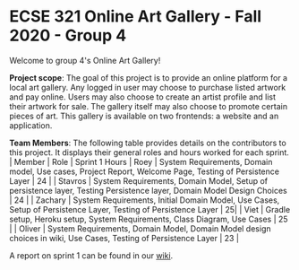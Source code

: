 # ECSE 321 Online Art Gallery - Fall 2020 - Group 4
Welcome to group 4's Online Art Gallery!
  
**Project scope**:
  The goal of this project is to provide an online platform for a local art gallery. Any logged in user may choose to purchase listed artwork and pay online. Users may also choose to create an artist profile and list their artwork for sale. The gallery itself may also choose to promote certain pieces of art. This gallery is available on two frontends: a website and an application.

**Team Members**:
The following table provides details on the contributors to this project. It displays their general roles and hours worked for each sprint.
| Member | Role | Sprint 1 Hours 
| Roey | System Requirements, Domain model, Use cases, Project Report, Welcome Page, Testing of Persistence Layer | 24 |
| Stavros | System Requirements, Domain Model, Setup of persistence layer, Testing Persistence layer, Domain Model Design Choices | 24  |
| Zachary | System Requirements, Initial Domain Model, Use Cases, Setup of Persistence Layer, Testing of Persistence Layer | 25|
| Viet | Gradle setup, Heroku setup, System Requirements, Class Diagram, Use Cases | 25 |
| Oliver | System Requirements, Domain Model, Domain Model design choices in wiki, Use Cases, Testing of Persistence Layer | 23 |


A report on sprint 1 can be found in our [wiki](https://github.com/McGill-ECSE321-Fall2020/project-group-04/wiki).

